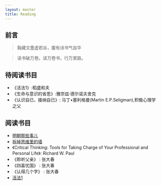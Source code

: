 ```yaml
---
layout: master
title: Reading
---
```


## 前言

> 胸藏文墨虚若谷，腹有诗书气自华

> 读书破万卷。读万卷书，行万里路。


## 待阅读书目

- 《活法1》:稻盛和夫
- 《生命与意识的省思》:雅奈兹·德尔诺夫舍克
- 《认识自已，接纳自已》: 马丁•塞利格曼(Martin E.P.Seligman),积极心理学之父

## 阅读书目

* [明朝那些事儿](mingchaonaxieshier.html)
* [拆掉思维里的墙](teardown-thewall-inmind.html)
* 《Critical Thinking: Tools for Taking Charge of Your Professional and Personal Life》: Richard W. Paul
* 《聆听父亲》 : 张大春
* 《四喜忧国》 : 张大春
* 《认得几个字》 : 张大春
* [活法1](huofa-1.html)
